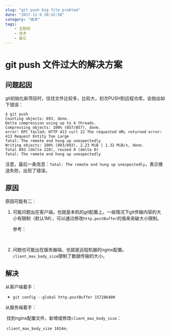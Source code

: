 ```yaml
---
slug: "git push big file problem"
date: "2017-11-9 20:32:58"
category: "技术"
tags:
    - 互联网
    - 技术
    - 备忘
---
```

# git push 文件过大的解决方案

## 问题起因

git初始化新项目时，往往文件比较多，比较大，初次PUSH到远程仓库，会抛出如下错误：

``` shell
$ git push
Counting objects: 893, done.
Delta compression using up to 4 threads.
Compressing objects: 100% (857/857), done.
error: RPC failed; HTTP 413 curl 22 The requested URL returned error: 413 Request Entity Too Large
fatal: The remote end hung up unexpectedly
Writing objects: 100% (893/893), 2.23 MiB | 1.32 MiB/s, done.
Total 893 (delta 228), reused 0 (delta 0)
fatal: The remote end hung up unexpectedly
```



注意，最后一条信息：`fatal: The remote end hung up unexpectedly`，表示推送失败，出现了错误。

## 原因

原因可能有二：

1. 可能问题出在客户端，也就是本机的git配置上。一般情况下git传输内容的大小有限制（默认1M），可以通过修改```http.postBuffer```的值来突破大小限制。

   参考：

   [http.postBuffer]: https://www.kernel.org/pub/software/scm/git/docs/git-config.html

   ​

2. 问题也可能出在服务器端，也就是远程机器的nginx配置。```client_max_body_size```限制了数据传输的大小。

## 解决

从客户端着手：

- `git config --global http.postBuffer 157286400`

从服务端着手：

​	找到nginx配置文件，新增或修改```client_max_body_size```：

​	```client_max_body_size 1024m;```

